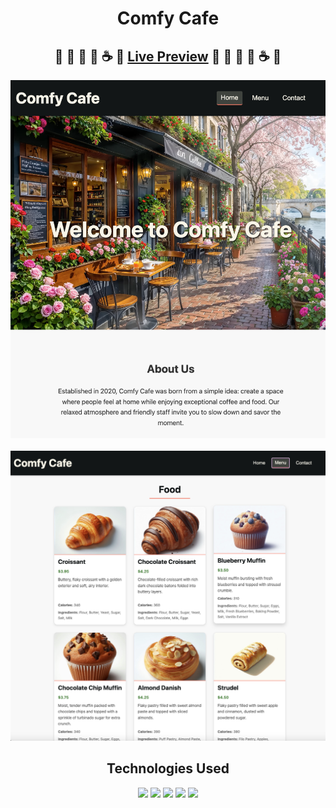<div align="center">

# Comfy Cafe

## 🥐 🍩 👀 🍪 ☕️ 🥐 [Live Preview](https://comfyclicks.github.io/Comfy-Cafe/) 🧁 🍩 👀 🍪 ☕️ 🧁

<img src="./src/assets/screenshot-1.png" width="800px">
<br></br>
<img src ="./src/assets/screenshot-2.png" width="800px">

## Technologies Used 

<img src="https://img.shields.io/badge/javascript-%23323330.svg?style=for-the-badge&logo=javascript&logoColor=%23F7DF1E">
<img src="https://img.shields.io/badge/html5-%23E34F26.svg?style=for-the-badge&logo=html5&logoColor=white">
<img src="https://img.shields.io/badge/css3-%231572B6.svg?style=for-the-badge&logo=css3&logoColor=white">
<img src="https://img.shields.io/badge/webpack-%238DD6F9.svg?style=for-the-badge&logo=webpack&logoColor=black">
<img src="https://img.shields.io/badge/github%20pages-121013?style=for-the-badge&logo=github&logoColor=white">

</div>